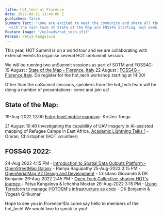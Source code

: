 ```yaml
---
title: hot_tech at Florence
date: 2022-08-11 11:46:00 Z
published: false
Summary Text: "\nWe are excited to meet the community and share all that’s happening
  with the tech team at State of the Map and FOSS4G starting next week! "
Feature Image: "/uploads/hot_tech.jfif"
Person: Petya Kangalova
---
```



This year, HOT Summit is on a world tour and we are collaborating with external events to organise several HOT unSummit session.


We will be running two unSummit sessions as part of SOTM and FOSS4G:
19 August : [State of the Map - Florence, Italy](https://2022.stateofthemap.org/sessions/LNYHQF/)
22 August : [FOSS4G - Florence Italy](https://2022.foss4g.org/hotosm_unsummit.php). Do register for the hot_tech workshop starting at 14:00!

Other than the unSummit sessions, speakers from the hot_tech team will be doing a number of presentations- come and join us!

## State of the Map:
19-Aug-2022 12:00 [Entry-level mobile mapping](https://2022.stateofthemap.org/sessions/UWHAME/)- Kristen Tonga

21 August 10:40 Investigating the capability of UAV imagery in AI-assisted mapping of Refugee Camps in East Africa, [Academic Lightning Talks 1](https://2022.stateofthemap.org/sessions/academic_lightning_talks_1/) -Omran, Christopher (HOT volunteer)

## FOSS4G 2022:
24-Aug 2022  4:15 PM - [Introduction to Spatial Data Outputs Platform - OpenStreetMap Galaxy](https://talks.osgeo.org/foss4g-2022/talk/BNA8YX/) - Ramya Ragupathy
25-Aug-2022 3:15 PM - [OpenAerialMap V2 Design and Development](https://talks.osgeo.org/foss4g-2022/talk/PFADT9/) - Crisitano Giovando & DK Benjamin
26-Aug-2022 2:45 PM - [Open Tech Collective: sharing HOT's journey ](https://talks.osgeo.org/foss4g-2022/talk/HS3RL9/)- Petya Kangalova & Ichchha Moktan
26-Aug-2022 3:15 PM - [Using Terraform to manage HOTOSM's infrastructure as code](https://talks.osgeo.org/foss4g-2022/talk/NMQQT9/) - DK Benjamin & Yogesh Girikumar

Hope to see you in Florence!!Do come say hello to members of the hot_tech! We would love to speak to you!
